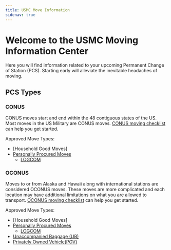 ```yaml
---
title: USMC Move Information 
sidenav: true
---
```


# Welcome to the USMC Moving Information Center

Here you will find information related to your upcoming Permanent Change of Station (PCS). Starting early will alleviate the inevitable headaches of moving.

## PCS Types
### CONUS
  
CONUS moves start and end within the 48 contiguous states of the US. Most moves in the US Military are CONUS moves.  [CONUS moving checklist](./domestic-moving-checklist) can help you get started.
 
 Approved Move Types:
  - [Household Good Moves] 
  - [Personally Procured Moves](./personnally-procured-move)
     - [LOGCOM](https://www.logcom.marines.mil/Capabilities/Personally-Procured-Move/)
        
     
### OCONUS
  
Moves to or from Alaska and Hawaii along with international stations are considered OCONUS moves. These moves are more complicated and each location may have additional limitations on what you are allowed to transport. [OCONUS moving checklist](./international-moving-checklist) can help you get started.

Approved Move Types:
   - [Household Good Moves] 
   - [Personally Procured Moves](./personnally-procured-move)
     - [LOGCOM](https://www.logcom.marines.mil/Capabilities/Personally-Procured-Move/)
   - [Unaccompanied Baggage (UB)](./unaccompanied-baggage)
   - [Privately Owned Vehicle(POV)](./privately-owned-vehicle)
